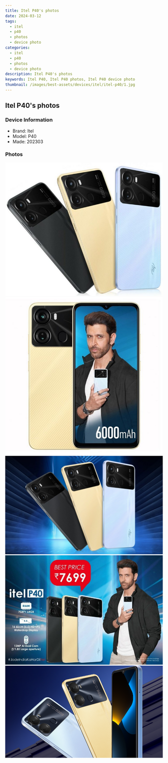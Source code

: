 ```yaml
---
title: Itel P40's photos
date: 2024-03-12
tags: 
  - itel
  - p40
  - photos
  - device photo
categories: 
  - itel
  - p40
  - photos
  - device photo
description: Itel P40's photos
keywords: Itel P40, Itel P40 photos, Itel P40 device photo
thumbnail: /images/best-assets/devices/itel/itel-p40/1.jpg
---
```


## Itel P40's photos

### Device Information

- Brand: Itel
- Model: P40
- Made: 202303

### Photos

![/images/best-assets/devices/itel/itel-p40/1.jpg](/images/best-assets/devices/itel/itel-p40/1.jpg)
![/images/best-assets/devices/itel/itel-p40/2.jpg](/images/best-assets/devices/itel/itel-p40/2.jpg)
![/images/best-assets/devices/itel/itel-p40/3.jpg](/images/best-assets/devices/itel/itel-p40/3.jpg)
![/images/best-assets/devices/itel/itel-p40/4.jpg](/images/best-assets/devices/itel/itel-p40/4.jpg)
![/images/best-assets/devices/itel/itel-p40/5.jpg](/images/best-assets/devices/itel/itel-p40/5.jpg)
